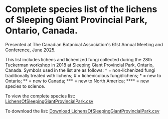 # Complete species list of the lichens of Sleeping Giant Provincial Park, Ontario, Canada. 
Presented at The Canadian Botanical Association's 61st Annual Meeting and Conference, June 2025.

This list includes lichens and lichenized fungi collected during the 28th Tuckerman workshop in 2018 at Sleeping Giant Provincial Park, Ontario, Canada. Symbols used in the list are as follows: † = non-lichenized fungi traditionally treated with lichens; # = lichenicolous fungi/lichens; * = new to Ontario; ** = new to Canada; *** = new to North America; **** = new species to science. 

To view the complete species list: [LichensOfSleepingGiantProvincialPark.csv](https://github.com/k-cruickshanks/Annotated-species-list-of-the-lichens-of-Sleeping-Giant-Provincial-Park/blob/main/LichensOfSleepingGiantProvincialPark.csv)

To download the list: [Download LichensOfSleepingGiantProvincialPark.csv](https://raw.githubusercontent.com/k-cruickshanks/Annotated-species-list-of-the-lichens-of-Sleeping-Giant-Provincial-Park/main/LichensOfSleepingGiantProvincialPark.csv)

